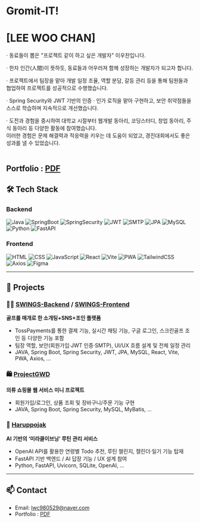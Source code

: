 #  Gromit-IT!
# [LEE WOO CHAN]
· 동료들이 뽑은 "프로젝트 같이 하고 싶은 개발자" 이우찬입니다.

· 한자 인간(人間)이 뜻하듯, 동료들과 어우러져 함께 성장하는 개발자가 되고자 합니다.

· 프로젝트에서 팀장을 맡아 개발 일정 조율, 역할 분담, 갈등 관리 등을 통해
  팀원들과 협업하여 프로젝트를 성공적으로 수행했습니다.

· Spring Security와 JWT 기반의 인증 · 인가 로직을 맡아 구현하고,
  보안 취약점들을 스스로 학습하며 지속적으로 개선했습니다.

· 도전과 경험을 중시하여 대학교 시절부터
  웹개발 동아리, 코딩스터디, 창업 동아리, 주식 동아리 등 다양한 활동에 참여했습니다.
  </br>
  이러한 경험은 문제 해결력과 적응력을 키우는 데 도움이 되었고,
  경진대회에서도 좋은 성과를 낼 수 있었습니다.
  </br>
  </br>
  ## Portfolio : [PDF](https://github.com/Gromit-IT/Gromit-IT/blob/main/%ED%8F%AC%ED%8A%B8%ED%8F%B4%EB%A6%AC%EC%98%A4_%EC%9D%B4%EC%9A%B0%EC%B0%AC.pdf)

## 🛠️ Tech Stack

### Backend
![Java](https://img.shields.io/badge/Java-007396?style=flat&logo=java&logoColor=white)
![SpringBoot](https://img.shields.io/badge/SpringBoot-6DB33F?style=flat&logo=springboot&logoColor=white)
![SpringSecurity](https://img.shields.io/badge/Spring%20Security-6DB33F?style=flat&logo=spring&logoColor=white)
![JWT](https://img.shields.io/badge/JWT-000000?style=flat&logo=JSON%20web%20tokens&logoColor=white)
![SMTP](https://img.shields.io/badge/SMTP-FF9900?style=flat)
![JPA](https://img.shields.io/badge/JPA-007396?style=flat)
![MySQL](https://img.shields.io/badge/MySQL-4479A1?style=flat&logo=mysql&logoColor=white)
![Python](https://img.shields.io/badge/Python-3776AB?style=flat&logo=python&logoColor=white)
![FastAPI](https://img.shields.io/badge/FastAPI-009688?style=flat&logo=fastapi&logoColor=white)

### Frontend
![HTML](https://img.shields.io/badge/HTML-E34F26?style=flat&logo=html5&logoColor=white)
![CSS](https://img.shields.io/badge/CSS-1572B6?style=flat&logo=css3&logoColor=white)
![JavaScript](https://img.shields.io/badge/JavaScript-F7DF1E?style=flat&logo=javascript&logoColor=black)
![React](https://img.shields.io/badge/React-61DAFB?style=flat&logo=react&logoColor=black)
![Vite](https://img.shields.io/badge/Vite-646CFF?style=flat&logo=vite&logoColor=white)
![PWA](https://img.shields.io/badge/PWA-5A0FC8?style=flat&logo=pwa&logoColor=white)
![TailwindCSS](https://img.shields.io/badge/TailwindCSS-06B6D4?style=flat&logo=tailwindcss&logoColor=white)
![Axios](https://img.shields.io/badge/Axios-5A29E4?style=flat)
![Figma](https://img.shields.io/badge/Figma-F24E1E?style=flat&logo=figma&logoColor=white)


---

## 🚀 Projects
### 🏌️‍♀️ [SWINGS-Backend](https://github.com/SWINGS-SOLOFF/SWINGS-BE) / [SWINGS-Frontend](https://github.com/SWINGS-SOLOFF/SWINGS-FE)  
**골프를 매개로 한 소개팅+SNS+조인 플랫폼**  
- TossPayments를 통한 결제 기능, 실시간 채팅 기능, 구글 로그인, 스크린골프 조인 등 다양한 기능 포함  
- 팀장 역할, 보안(회원가입·JWT 인증·SMTP), UI/UX 흐름 설계 및 전체 일정 관리
- JAVA, Spring Boot, Spring Security, JWT, JPA, MySQL, React, Vite, PWA, Axios, ...


### 🛍️ [ProjectGWD](https://github.com/Gromit-IT/ProjectGWD)  
**의류 쇼핑몰 웹 서비스 미니 프로젝트**  
- 회원가입/로그인, 상품 조회 및 장바구니/주문 기능 구현
- JAVA, Spring Boot, Spring Security, MySQL, MyBatis, ...
  
### 🌙 [Haruppojak](https://github.com/Gromit-IT/Haruppojak)  
**AI 기반의 ‘미라클이브닝’ 루틴 관리 서비스**  
- OpenAI API를 활용한 연령별 Todo 추천, 루틴 챌린지, 캘린더·일기 기능 탑재  
- FastAPI 기반 백엔드 / AI 답장 기능 / UX 설계 참여
- Python, FastAPI, Uvicorn, SQLite, OpenAI, ...

---

## 📫 Contact
- Email: lwc980529@naver.com
- Portfolio : [PDF](https://github.com/Gromit-IT/Gromit-IT/blob/main/%ED%8F%AC%ED%8A%B8%ED%8F%B4%EB%A6%AC%EC%98%A4_%EC%9D%B4%EC%9A%B0%EC%B0%AC.pdf)

